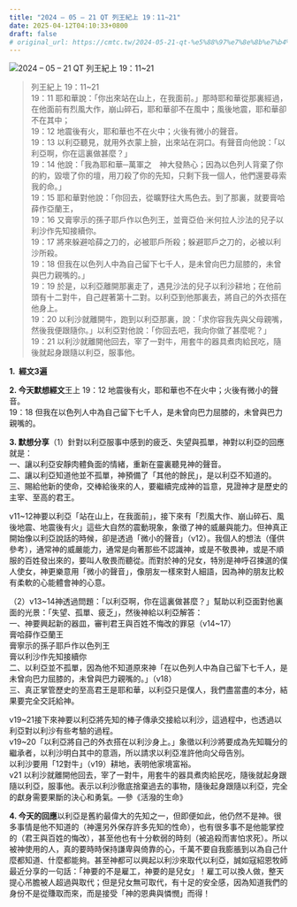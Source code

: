 ```yaml
---
title: "2024 – 05 – 21 QT 列王紀上 19：11~21"
date: 2025-04-12T04:10:33+0800
draft: false
# original_url: https://cmtc.tw/2024-05-21-qt-%e5%88%97%e7%8e%8b%e7%b4%80%e4%b8%8a-19%ef%bc%9a1121
---
```


![2024 – 05 – 21 QT 列王紀上 19：11~21](/images/qt.jpg  "2024 – 05 – 21 QT 列王紀上 19：11~21")

> 列王紀上 19：11~21  
> 19：11 耶和華說：「你出來站在山上，在我面前。」那時耶和華從那裏經過，在他面前有烈風大作，崩山碎石，耶和華卻不在風中；風後地震，耶和華卻不在其中；  
> 19：12 地震後有火，耶和華也不在火中；火後有微小的聲音。  
> 19：13 以利亞聽見，就用外衣蒙上臉，出來站在洞口。有聲音向他說：「以利亞啊，你在這裏做甚麼？」  
> 19：14 他說：「我為耶和華─萬軍之　神大發熱心；因為以色列人背棄了你的約，毀壞了你的壇，用刀殺了你的先知，只剩下我一個人，他們還要尋索我的命。」  
> 19：15 耶和華對他說：「你回去，從曠野往大馬色去。到了那裏，就要膏哈薛作亞蘭王，  
> 19：16 又膏寧示的孫子耶戶作以色列王，並膏亞伯‧米何拉人沙法的兒子以利沙作先知接續你。  
> 19：17 將來躲避哈薛之刀的，必被耶戶所殺；躲避耶戶之刀的，必被以利沙所殺。  
> 19：18 但我在以色列人中為自己留下七千人，是未曾向巴力屈膝的，未曾與巴力親嘴的。」  
> 19：19 於是，以利亞離開那裏走了，遇見沙法的兒子以利沙耕地；在他前頭有十二對牛，自己趕著第十二對。以利亞到他那裏去，將自己的外衣搭在他身上。  
> 19：20 以利沙就離開牛，跑到以利亞那裏，說：「求你容我先與父母親嘴，然後我便跟隨你。」以利亞對他說：「你回去吧，我向你做了甚麼呢？」  
> 19：21 以利沙就離開他回去，宰了一對牛，用套牛的器具煮肉給民吃，隨後就起身跟隨以利亞，服事他。

**1.  經文3遍**

**2. 今天默想經文**王上 19：12 地震後有火，耶和華也不在火中；火後有微小的聲音。  
19：18 但我在以色列人中為自己留下七千人，是未曾向巴力屈膝的，未曾與巴力親嘴的。

**3. 默想分享**（1）針對以利亞服事中感到的疲乏、失望與孤單，神對以利亞的回應就是：  
一、讓以利亞安靜肉體負面的情緒，重新在靈裏聽見神的聲音。  
二、讓以利亞知道他並不孤單，神預備了「其他的餘民」，是以利亞不知道的。  
三、賜給他新的使命，交棒給後來的人，要繼續完成神的旨意，見證神才是歷史的主宰、至高的君王。

v11~12神要以利亞「站在山上，在我面前」，接下來有「烈風大作、崩山碎石、風後地震、地震後有火」這些大自然的震動現象，象徵了神的威嚴與能力。但神真正開始像以利亞說話的時候，卻是透過「微小的聲音」（v12）。我個人的想法（僅供參考），通常神的威嚴能力，通常是向著那些不認識神，或是不敬畏神，或是不順服的百姓發出來的，要叫人敬畏而聽從。而對於神的兒女，特別是神呼召揀選的僕人使女，神更樂意用「微小的聲音」，像朋友一樣來對人細語，因為神的朋友比較有柔軟的心能體會神的心意。

（2）v13~14神透過問題：「以利亞啊，你在這裏做甚麼？」幫助以利亞面對他裏面的光景：「失望、孤單、疲乏」，然後神給以利亞解答：  
一、神要興起新的器皿，審判君王與百姓不悔改的罪惡（v14~17）  
膏哈薛作亞蘭王  
膏寧示的孫子耶戶作以色列王  
膏以利沙作先知接續你  
二、以利亞並不孤單，因為他不知道原來神「在以色列人中為自己留下七千人，是未曾向巴力屈膝的，未曾與巴力親嘴的。」（v18）  
三、真正掌管歷史的至高君王是耶和華，以利亞只是僕人，我們盡當盡的本分，結果要完全交託給神。

v19~21接下來神要以利亞將先知的棒子傳承交接給以利沙，這過程中，也透過以利亞對以利沙有些考驗的過程。  
v19~20「以利亞將自己的外衣搭在以利沙身上。」象徵以利沙將要成為先知職分的繼承者，以利沙明白其中的意涵，所以請求以利亞准許他向父母告別。  
以利沙要用「12對牛」（v19）耕地，表明他家境富裕。  
v21 以利沙就離開他回去，宰了一對牛，用套牛的器具煮肉給民吃，隨後就起身跟隨以利亞，服事他。表示以利沙徹底捨棄過去的事物，隨後起身跟隨以利亞，完全的獻身需要果斷的決心和勇氣。—參《活潑的生命》

**4. 今天的回應**以利亞是舊約最偉大的先知之一，但即便如此，他仍然不是神。很多事情是他不知道的（神還另外保存許多先知的性命），也有很多事不是他能掌控的（君王與百姓的悔改），甚至他也有十分軟弱的時刻（被追殺而害怕求死）。所以被神使用的人，真的要時時保持謙卑與倚靠的心，千萬不要自我膨脹到以為自己什麼都知道、什麼都能夠。甚至神都可以興起以利沙來取代以利亞，誠如寇紹恩牧師最近分享的一句話：「神要的不是雇工，神要的是兒女」！雇工可以換人做，整天提心吊膽被人超過與取代；但是兒女無可取代，有十足的安全感，因為知道我們的身份不是從賺取而來，而是接受「神的恩典與憐憫」而得！